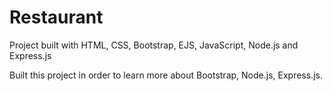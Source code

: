 # Restaurant
Project built with HTML, CSS, Bootstrap, EJS, JavaScript, Node.js and Express.js

Built this project in order to learn more about Bootstrap, Node.js, Express.js.
